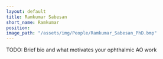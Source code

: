 ```yaml
---
layout: default
title: Ramkumar Sabesan
short_name: Ramkumar
position: 
image_path: "/assets/img/People/Ramkumar_Sabesan_PhD.bmp"
---
```

TODO: Brief bio and what motivates your ophthalmic AO work